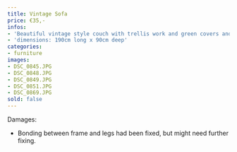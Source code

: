 ```yaml
---
title: Vintage Sofa
price: €35,-
infos:
- 'Beautiful vintage style couch with trellis work and green covers and pillows.'
- 'dimensions: 190cm long x 90cm deep'
categories:
- furniture
images:
- DSC_0845.JPG
- DSC_0848.JPG
- DSC_0849.JPG
- DSC_0851.JPG
- DSC_0869.JPG
sold: false
---
```



Damages:

- Bonding between frame and legs had been fixed, but might need further fixing.
